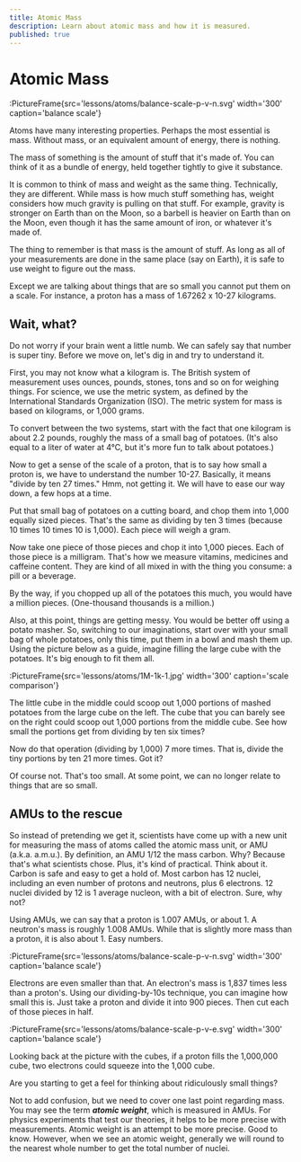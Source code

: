 ```yaml
---
title: Atomic Mass
description: Learn about atomic mass and how it is measured.
published: true
---
```


# Atomic Mass

:PictureFrame{src='lessons/atoms/balance-scale-p-v-n.svg' width='300' caption='balance scale'}

Atoms have many interesting properties. Perhaps the most essential is mass. Without mass, or an equivalent amount of energy, there is nothing.

The mass of something is the amount of stuff that it's made of. You can think of it as a bundle of energy, held together tightly to give it substance.

It is common to think of mass and weight as the same thing. Technically, they are different. While mass is how much stuff something has, weight considers how much gravity is pulling on that stuff. For example, gravity is stronger on Earth than on the Moon, so a barbell is heavier on Earth than on the Moon, even though it has the same amount of iron, or whatever it's made of.

The thing to remember is that mass is the amount of stuff. As long as all of your measurements are done in the same place (say on Earth), it is safe to use weight to figure out the mass.

Except we are talking about things that are so small you cannot put them on a scale. For instance, a proton has a mass of 1.67262 x 10-27 kilograms.

## Wait, what?

Do not worry if your brain went a little numb. We can safely say that number is super tiny. Before we move on, let's dig in and try to understand it.

First, you may not know what a kilogram is. The British system of measurement uses ounces, pounds, stones, tons and so on for weighing things. For science, we use the metric system, as defined by the International Standards Organization (ISO). The metric system for mass is based on kilograms, or 1,000 grams.

To convert between the two systems, start with the fact that one kilogram is about 2.2 pounds, roughly the mass of a small bag of potatoes. (It's also equal to a liter of water at 4°C, but it's more fun to talk about potatoes.)

Now to get a sense of the scale of a proton, that is to say how small a proton is, we have to understand the number 10-27. Basically, it means "divide by ten 27 times." Hmm, not getting it. We will have to ease our way down, a few hops at a time.

Put that small bag of potatoes on a cutting board, and chop them into 1,000 equally sized pieces. That's the same as dividing by ten 3 times (because 10 times 10 times 10 is 1,000). Each piece will weigh a gram.

Now take one piece of those pieces and chop it into 1,000 pieces. Each of those piece is a milligram. That's how we measure vitamins, medicines and caffeine content. They are kind of all mixed in with the thing you consume: a pill or a beverage.

By the way, if you chopped up all of the potatoes this much, you would have a million pieces. (One-thousand thousands is a million.)

Also, at this point, things are getting messy. You would be better off using a potato masher. So, switching to our imaginations, start over with your small bag of whole potatoes, only this time, put them in a bowl and mash them up. Using the picture below as a guide, imagine filling the large cube with the potatoes. It's big enough to fit them all.

:PictureFrame{src='lessons/atoms/1M-1k-1.jpg' width='300' caption='scale comparison'}

The little cube in the middle could scoop out 1,000 portions of mashed potatoes from the large cube on the left. The cube that you can barely see on the right could scoop out 1,000 portions from the middle cube. See how small the portions get from dividing by ten six times?

Now do that operation (dividing by 1,000) 7 more times. That is, divide the tiny portions by ten 21 more times. Got it?

Of course not. That's too small. At some point, we can no longer relate to things that are so small.

## AMUs to the rescue

So instead of pretending we get it, scientists have come up with a new unit for measuring the mass of atoms called the atomic mass unit, or AMU (a.k.a. a.m.u.). By definition, an AMU 1/12 the mass carbon. Why? Because that's what scientists chose. Plus, it's kind of practical. Think about it. Carbon is safe and easy to get a hold of. Most carbon has 12 nuclei, including an even number of protons and neutrons, plus 6 electrons. 12 nuclei divided by 12 is 1 average nucleon, with a bit of electron. Sure, why not?

Using AMUs, we can say that a proton is 1.007 AMUs, or about 1. A neutron's mass is roughly 1.008 AMUs. While that is slightly more mass than a proton, it is also about 1. Easy numbers.

:PictureFrame{src='lessons/atoms/balance-scale-p-v-n.svg' width='300' caption='balance scale'}

Electrons are even smaller than that. An electron's mass is 1,837 times less than a proton's. Using our dividing-by-10s technique, you can imagine how small this is. Just take a proton and divide it into 900 pieces. Then cut each of those pieces in half.

:PictureFrame{src='lessons/atoms/balance-scale-p-v-e.svg' width='300' caption='balance scale'}

Looking back at the picture with the cubes, if a proton fills the 1,000,000 cube, two electrons could squeeze into the 1,000 cube.

Are you starting to get a feel for thinking about ridiculously small things?

Not to add confusion, but we need to cover one last point regarding mass. You may see the term **_atomic weight_**, which is measured in AMUs. For physics experiments that test our theories, it helps to be more precise with measurements. Atomic weight is an attempt to be more precise. Good to know. However, when we see an atomic weight, generally we will round to the nearest whole number to get the total number of nuclei.
